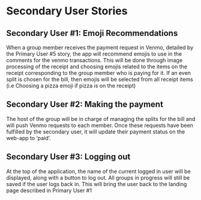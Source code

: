 # Secondary User Stories

## Secondary User #1: Emoji Recommendations
When a group member receives the payment request in Venmo, detailed by the  Primary User #5 story, the app will recommend emojis to use in the comments for the venmo transactions. This will be done through image processing of the receipt and choosing emojis related to the items on the receipt corresponding to the group member who is paying for it. If an even split is chosen for the bill, then emojis will be selected from all receipt items (i.e Choosing a pizza emoji if pizza is on the receipt)

## Secondary User #2: Making the payment
The host of the group will be in charge of managing the splits for the bill and will push Venmo requests to each member. Once these requests have been fulfilled by the secondary user, it will update their payment status on the web-app to ‘paid’.

## Secondary User #3: Logging out
At the top of the application, the name of the current logged in user will be displayed, along with a button to log out.  All groups in progress will still be saved if the user logs back in. This will bring the user back to the landing page described in Primary User #1
